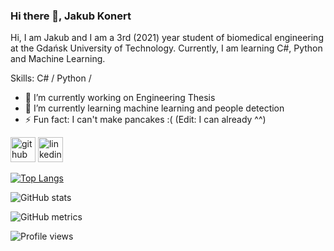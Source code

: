 ### Hi there 👋, Jakub Konert
Hi, I am Jakub and I am a 3rd (2021) year student of biomedical engineering at the Gdańsk University of Technology. Currently, I am learning C#, Python and Machine Learning.

Skills: C# / Python / 

- 🔭 I’m currently working on Engineering Thesis 
- 🌱 I’m currently learning machine learning and people detection 
- ⚡ Fun fact: I can't make pancakes :( (Edit: I can already ^^)


[<img src='https://cdn.jsdelivr.net/npm/simple-icons@3.0.1/icons/github.svg' alt='github' height='40'>](https://github.com/JakubKonert)  [<img src='https://cdn.jsdelivr.net/npm/simple-icons@3.0.1/icons/linkedin.svg' alt='linkedin' height='40'>](https://www.linkedin.com/in/https://www.linkedin.com/in/jakub-konert-37967922b//)  

[![Top Langs](https://github-readme-stats.vercel.app/api/top-langs/?username=JakubKonert)](https://github.com/anuraghazra/github-readme-stats)

![GitHub stats](https://github-readme-stats.vercel.app/api?username=JakubKonert&show_icons=true)  

![GitHub metrics](https://metrics.lecoq.io/JakubKonert)  

![Profile views](https://gpvc.arturio.dev/JakubKonert)  
